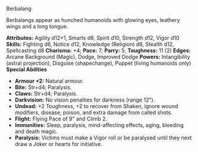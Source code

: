 Berbalang

Berbalangs appear as hunched humanoids with glowing eyes, leathery
wings and a long tongue.

**Attributes:** Agility d12+1, Smarts d8, Spirit d10, Strength d12,
Vigor d10
**Skills:** Fighting d6, Notice d12, Knowledge (Religion) d6, Stealth
d12, Spellcasting d8
**Charisma:** +4; **Pace:** 7; **Parry:** 5; **Toughness:** 11 (2)
**Edges:** Arcane Background (Magic), Dodge, Improved Dodge
**Powers:** Intangibility (astral projection), Disguise (shapechange),
Puppet (living humanoids only)
**Special Abilities**
- **Armour +2:** Natural armour.
- **Bite:** Str+d4; Paralysis.
- **Claws:** Str+d4; Paralysis.
- **Darkvision:** No vision penalties for darkness (range 12").
- **Undead:** +2 Toughness, +2 to recover from Shaken, ignore wound
modifiers, disease, poison, and extra damage from called shots.
- **Flight:** Flying Pace of 9" and Climb 2.
- **Immunities:** Sleep, paralysis, mind-affecting effects, aging,
bleeding and death magic.
- **Paralysis:** Victims must make a Vigor roll or be paralysed until
they next draw a Joker or hearts for initiative.

